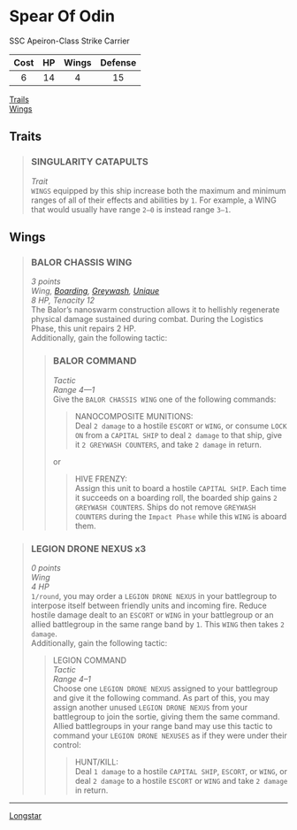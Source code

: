 # Spear Of Odin
SSC Apeiron-Class Strike Carrier  

|Cost|HP|Wings|Defense|
|:-:|:-:|:-:|:-:|
|6|14|4|15|

[Trails](#traits)  
[Wings](#wings)   

## Traits
> ### SINGULARITY CATAPULTS
> _Trait_  
> `WINGS` equipped by this ship increase both the maximum and minimum ranges of all of their effects and abilities by `1`. For example, a WING that would usually have range `2–0` is instead range `3–1`.

## Wings
> ### BALOR CHASSIS WING
> _3 points_  
> _Wing, [Boarding](../terms.md#boarding), [Greywash](../terms.md#greywash), [Unique](../terms.md#unique)_  
> _8 HP, Tenacity 12_  
The Balor’s nanoswarm construction allows it to hellishly regenerate physical damage sustained during combat. During the Logistics Phase, this unit repairs 2 HP.  
>Additionally, gain the following tactic:  
>> ### BALOR COMMAND
>> _Tactic_  
>> _Range 4—1_  
>> Give the `BALOR CHASSIS WING` one of the following commands:  
>>> NANOCOMPOSITE MUNITIONS:  
>>> Deal `2 damage` to a hostile `ESCORT` or `WING`, or consume `LOCK ON` from a `CAPITAL SHIP` to deal `2 damage` to that ship, give it `2 GREYWASH COUNTERS`, and take `2 damage` in return.
>>
>> or
>>
>>> HIVE FRENZY:  
>>> Assign this unit to board a hostile `CAPITAL SHIP`. Each time it succeeds on a boarding roll, the boarded ship gains `2 GREYWASH COUNTERS`. Ships do not remove `GREYWASH COUNTERS` during the `Impact Phase` while this `WING` is aboard them.

> ### LEGION DRONE NEXUS x3
> _0 points_  
> _Wing_  
> _4 HP_  
> `1/round`, you may order a `LEGION DRONE NEXUS` in your battlegroup to interpose itself between friendly units and incoming fire. Reduce hostile damage dealt to an `ESCORT` or `WING` in your battlegroup or an allied battlegroup in the same range band by `1`. This `WING` then takes `2 damage`.  
> Additionally, gain the following tactic:
>> LEGION COMMAND  
>> _Tactic_  
>> _Range 4–1_  
>> Choose one `LEGION DRONE NEXUS` assigned to your battlegroup and give it the following command. As part of this, you may assign another unused `LEGION DRONE NEXUS` from your battlegroup to join the sortie, giving them the same command. Allied battlegroups in your range band may use this tactic to command your `LEGION DRONE NEXUSES` as if they were under their control:
>>> HUNT/KILL:  
>>> Deal `1 damage` to a hostile `CAPITAL SHIP`, `ESCORT`, or `WING`, or deal `2 damage` to a hostile `ESCORT` or `WING` and take `2 damage` in return.

---
[Longstar](../longstar.md)